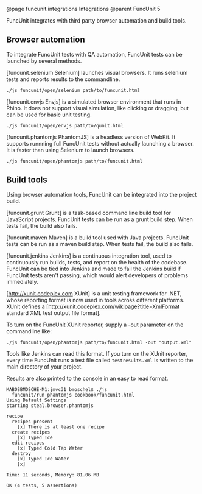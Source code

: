 @page funcunit.integrations Integrations
@parent FuncUnit 5

FuncUnit integrates with third party browser automation and build tools.

## Browser automation

To integrate FuncUnit tests with QA automation, FuncUnit tests can be launched by several methods.

[funcunit.selenium Selenium] launches visual browsers. It runs selenium tests and reports results to the 
commandline.

    ./js funcunit/open/selenium path/to/funcunit.html

[funcunit.envjs Envjs] is a simulated browser environment that runs in Rhino. It does not support visual 
simulation, like clicking or dragging, but can be used for basic unit testing.

    ./js funcunit/open/envjs path/to/qunit.html

[funcunit.phantomjs PhantomJS] is a headless version of WebKit. It supports runnning full FuncUnit tests 
without actually launching a browser. It is faster than using Selenium to launch browsers.

    ./js funcunit/open/phantomjs path/to/funcunit.html

## Build tools

Using browser automation tools, FuncUnit can be integrated into the project build.

[funcunit.grunt Grunt] is a task-based command line build tool for JavaScript projects. FuncUnit tests can be run 
as a grunt build step. When tests fail, the build also fails.

[funcunit.maven Maven] is a build tool used with Java projects. FuncUnit tests can be run 
as a maven build step. When tests fail, the build also fails.

[funcunit.jenkins Jenkins] is a continuous integration tool, used to continuously run builds, tests, and 
report on the health of the codebase. FuncUnit can be tied into Jenkins and made to fail the Jenkins build 
if FuncUnit tests aren't passing, which would alert developers of problems immediately. 

[http://xunit.codeplex.com XUnit] is a unit testing framework for .NET, whose reporting format is now used in tools across different platforms.  XUnit defines a [http://xunit.codeplex.com/wikipage?title=XmlFormat standard XML test output file format]. 

To turn on the FuncUnit XUnit reporter, supply a -out parameter on the commandline like:

    ./js funcunit/open/phantomjs path/to/funcunit.html -out "output.xml"

Tools like Jenkins can read this format.  If you turn on the XUnit reporter, every time FuncUnit runs a test 
file called <code>testresults.xml</code> is written to the main directory of your project. 

Results are also printed to the console in an easy to read format.

    MABOSBMOSCHE-M1:jmvc31 bmoschel$ ./js 
      funcunit/run phantomjs cookbook/funcunit.html 
    Using Default Settings
    starting steal.browser.phantomjs

    recipe
      recipes present
        [x] There is at least one recipe
      create recipes
        [x] Typed Ice
      edit recipes
        [x] Typed Cold Tap Water
      destroy
        [x] Typed Ice Water
        [x] 

    Time: 11 seconds, Memory: 81.06 MB

    OK (4 tests, 5 assertions)